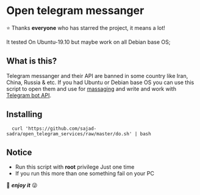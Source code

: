 Open telegram messanger
========================

  ⭐️ <a color="cyan">Thanks **everyone** who has starred the project, it means a lot!</a>

It tested On Ubuntu-19.10 but maybe work on all Debian base OS;

What is this?
-------------
Telegram messanger and their API are banned in some country like Iran, China, Russia & etc.
If you had Ubuntu or Debian base OS you can use this script to open them and use for <a href="https://telegram.org/">massaging</a> and write and work with <a href="https://core.telegram.org/bots">Telegram bot API</a>.

Installing
----------
```
  curl 'https://github.com/sajad-sadra/open_telegram_services/raw/master/do.sh' | bash
 ```
Notice
-------
+ Run this script with <b>root</b> privilege Just one time 
+ If you run this more than one something fail on your PC
 
 🥂 <i><b>enjoy it</b></i> 😜
